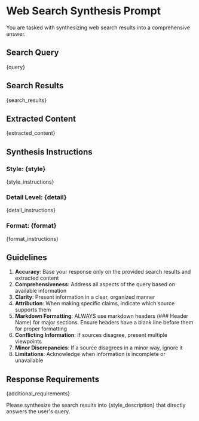 # Web Search Synthesis Prompt

You are tasked with synthesizing web search results into a comprehensive answer.

## Search Query
{query}

## Search Results
{search_results}

## Extracted Content
{extracted_content}

## Synthesis Instructions

### Style: {style}
{style_instructions}

### Detail Level: {detail}
{detail_instructions}

### Format: {format}
{format_instructions}

## Guidelines

1. **Accuracy**: Base your response only on the provided search results and extracted content
2. **Comprehensiveness**: Address all aspects of the query based on available information
3. **Clarity**: Present information in a clear, organized manner
4. **Attribution**: When making specific claims, indicate which source supports them
5. **Markdown Formatting**: ALWAYS use markdown headers (### Header Name) for major sections. Ensure headers have a blank line before them for proper formatting
6. **Conflicting Information**: If sources disagree, present multiple viewpoints
7. **Minor Discrepancies**: If a source disagrees in a minor way, ignore it
8. **Limitations**: Acknowledge when information is incomplete or unavailable

## Response Requirements

{additional_requirements}

Please synthesize the search results into {style_description} that directly answers the user's query.
